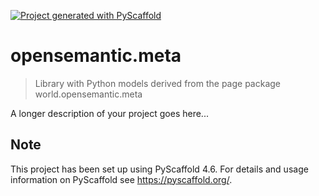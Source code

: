 <!-- These are examples of badges you might want to add to your README:
     please update the URLs accordingly

[![Built Status](https://api.cirrus-ci.com/github/<USER>/opensemantic.meta.svg?branch=main)](https://cirrus-ci.com/github/<USER>/opensemantic.meta)
[![ReadTheDocs](https://readthedocs.org/projects/opensemantic.meta/badge/?version=latest)](https://opensemantic.meta.readthedocs.io/en/stable/)
[![Coveralls](https://img.shields.io/coveralls/github/<USER>/opensemantic.meta/main.svg)](https://coveralls.io/r/<USER>/opensemantic.meta)
[![PyPI-Server](https://img.shields.io/pypi/v/opensemantic.meta.svg)](https://pypi.org/project/opensemantic.meta/)
[![Conda-Forge](https://img.shields.io/conda/vn/conda-forge/opensemantic.meta.svg)](https://anaconda.org/conda-forge/opensemantic.meta)
[![Monthly Downloads](https://pepy.tech/badge/opensemantic.meta/month)](https://pepy.tech/project/opensemantic.meta)
[![Twitter](https://img.shields.io/twitter/url/http/shields.io.svg?style=social&label=Twitter)](https://twitter.com/opensemantic.meta)
-->

[![Project generated with PyScaffold](https://img.shields.io/badge/-PyScaffold-005CA0?logo=pyscaffold)](https://pyscaffold.org/)

# opensemantic.meta

> Library with Python models derived from the page package world.opensemantic.meta

A longer description of your project goes here...


<!-- pyscaffold-notes -->

## Note

This project has been set up using PyScaffold 4.6. For details and usage
information on PyScaffold see https://pyscaffold.org/.
